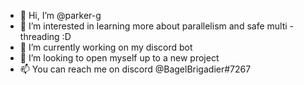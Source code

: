 - 👋 Hi, I’m @parker-g
- 👀 I’m interested in learning more about parallelism and safe multi - threading :D
- 🌱 I’m currently working on my discord bot
- 💞️ I’m looking to open myself up to a new project
- 📫 You can reach me on discord @BagelBrigadier#7267

<!---
parker-g/parker-g is a ✨ special ✨ repository because its `README.md` (this file) appears on your GitHub profile.
You can click the Preview link to take a look at your changes.
--->
